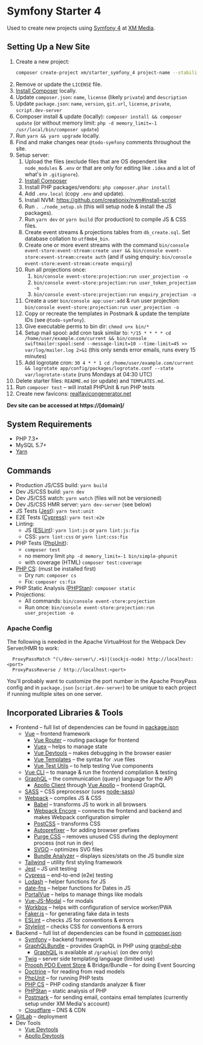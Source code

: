 # Symfony Starter 4

Used to create new projects using [Symfony 4](http://symfony.com/) at [XM Media](https://www.xmmedia.com/).

## Setting Up a New Site

1. Create a new project:
    ```sh
    composer create-project xm/starter_symfony_4 project-name --stability=dev --no-install --remove-vcs
    ```
2. Remove or update the `LICENSE` file.
3. [Install Composer](https://getcomposer.org/download/) locally.
4. Update `composer.json`: `name`, `license` (likely `private`) and `description`
5. Update `package.json`: `name`, `version`, `git.url`, `license`, `private`, `script.dev-server`
6. Composer install & update (locally): `composer install && composer update` (or without memory limit: `php -d memory_limit=-1 /usr/local/bin/composer update`)
7. Run `yarn && yarn upgrade` locally.
8. Find and make changes near `@todo-symfony` comments throughout the site.
9. Setup server:
   1. Upload the files (exclude files that are OS dependent like `node_modules` & `.env` or that are only for editing like `.idea` and a lot of what's in `.gitignore`).
   2. [Install Composer](https://getcomposer.org/download/)
   3. Install PHP packages/vendors: `php composer.phar install`
   4. Add `.env.local` (copy `.env` and update).
   5. Install NVM: https://github.com/creationix/nvm#install-script
   6. Run `. ./node_setup.sh` (this will setup node & install the JS packages).
   7. Run `yarn dev` or `yarn build` (for production) to compile JS & CSS files.
   9. Create event streams & projections tables from `db_create.sql`. Set database collation to `utf8mb4_bin`.
   10. Create one or more event streams with the command `bin/console event-store:event-stream:create user && bin/console event-store:event-stream:create auth` (and if using enquiry: `bin/console event-store:event-stream:create enquiry`)
   11. Run all projections once:
       1. `bin/console event-store:projection:run user_projection -o` 
       2. `bin/console event-store:projection:run user_token_projection -o` 
       3. `bin/console event-store:projection:run enquiry_projection -o` 
   12. Create a user `bin/console app:user:add` & run user projection: `bin/console event-store:projection:run user_projection -o`
   13. Copy or recreate the templates in Postmark & update the template IDs (see `@todo-symfony`). 
   15. Give executable perms to bin dir: `chmod u+x bin/*`
   16. Setup mail spool: add cron task similar to: `*/15 * * * * cd /home/user/example.com/current && bin/console swiftmailer:spool:send --message-limit=10 --time-limit=45 >> var/log/mailer.log 2>&1` (this only sends error emails, runs every 15 minutes)
   17. Add logrotate cron: `30 4 * * 1 cd /home/user/example.com/current && logrotate app/config/packages/logrotate.conf --state var/logrotate-state` (runs Mondays at 04:30 UTC)
10. Delete starter files: `README.md` (or update) and `TEMPLATES.md`.
11. Run `composer test` – will install PHPUnit & run PHP tests
12. Create new favicons: [realfavicongenerator.net](https://realfavicongenerator.net)

**Dev site can be accessed at https://[domain]/**

## System Requirements

  - PHP 7.3+
  - MySQL 5.7+
  - [Yarn](https://yarnpkg.com/en/docs/install)

## Commands

  - Production JS/CSS build: `yarn build`
  - Dev JS/CSS build: `yarn dev`
  - Dev JS/CSS watch: `yarn watch` (files will not be versioned)
  - Dev JS/CSS HMR server: `yarn dev-server` (see below)
  - JS Tests ([Jest](https://jestjs.io/)): `yarn test:unit`
  - E2E Tests ([Cypress](https://www.cypress.io/)): `yarn test:e2e`
  - Linting:
    - JS ([ESLint](https://eslint.org/)): `yarn lint:js` or `yarn lint:js:fix`
    - CSS: `yarn lint:css` or `yarn lint:css:fix`
  - PHP Tests ([PhpUnit](https://phpunit.de/)): 
    - `composer test`
    - no memory limit `php -d memory_limit=-1 bin/simple-phpunit`
    - with coverage (HTML) `composer test:coverage`
  - [PHP CS](https://cs.sensiolabs.org/): (must be installed first)
    - Dry run: `composer cs`
    - Fix: `composer cs:fix`
  - PHP Static Analysis ([PHPStan](https://github.com/phpstan/phpstan)): `composer static`
  - Projections:
    - All commands: `bin/console event-store:projection`
    - Run once: `bin/console event-store:projection:run user_projection -o`

### Apache Config

The following is needed in the Apache VirtualHost for the Webpack Dev Server/HMR to work:

```
  ProxyPassMatch ^(\/dev-server\/.+$)|(sockjs-node) http://localhost:<port>
  ProxyPassReverse / http://localhost:<port>
```

You'll probably want to customize the port number in the Apache ProxyPass config
and in `package.json` (`script.dev-server`) to be unique to each project if
running multiple sites on one server.

## Incorporated Libraries & Tools

  - Frontend – full list of dependencies can be found in [package.json](https://github.com/xmmedia/starter_symfony_4/blob/master/package.json)
    - [Vue](https://vuejs.org/) – frontend framework
      - [Vue Router](https://router.vuejs.org/) – routing package for frontend
      - [Vuex](https://vuex.vuejs.org/) – helps to manage state
      - [Vue Devtools](https://github.com/vuejs/vue-devtools) – makes debugging in the browser easier
      - [Vue Templates](https://vuejs.org/v2/guide/syntax.html) – the syntax for .vue files
      - [Vue Test Utils](https://vue-test-utils.vuejs.org/) – to help testing Vue components
    - [Vue CLI](https://cli.vuejs.org/) – to manage & run the frontend compilation & testing
    - [GraphQL](https://graphql.org/) – the communication (query) language for the API
      - [Apollo Client](https://www.apollographql.com/docs/react/) through [Vue Apollo](https://vue-apollo.netlify.com) – frontend GraphQL 
    - [SASS](https://sass-lang.com/) – CSS preprocessor (uses [node-sass](https://www.npmjs.com/package/node-sass))
    - [Webpack](https://webpack.js.org/) – compiles JS & CSS
      - [Babel](https://babeljs.io/) – transforms JS to work in all browsers
      - [Webpack Encore](https://symfony.com/doc/current/frontend.html) – connects the frontend and backend and makes Webpack configuration simpler
      - [PostCSS](https://github.com/postcss/postcss) – transforms CSS
      - [Autoprefixer](ub.com/postcss/autoprefixer) – for adding browser prefixes
      - [Purge CSS](https://github.com/FullHuman/purgecss) – removes unused CSS during the deployment process (not run in dev)
      - [SVGO](https://github.com/svg/svgo) – optimizes SVG files
      - [Bundle Analyzer](https://github.com/webpack-contrib/webpack-bundle-analyzer) – displays sizes/stats on the JS bundle size
    - [Tailwind](https://tailwindcss.com/docs/what-is-tailwind/) – utility first styling framework
    - [Jest](https://jestjs.io/) – JS unit testing
    - [Cypress](https://www.cypress.io/) – end-to-end (e2e) testing
    - [Lodash](https://lodash.com/) – helper functions for JS
    - [date-fns](https://date-fns.org/) – helper functions for Dates in JS
    - [PortalVue](https://github.com/LinusBorg/portal-vue) – helps to manage things like modals
    - [Vue-JS-Modal](http://vue-js-modal.yev.io/) – for modals 
    - [Workbox](https://developers.google.com/web/tools/workbox/) – helps with configuration of service worker/PWA
    - [Faker.js](https://github.com/marak/Faker.js/) – for generating fake data in tests
    - [ESLint](https://eslint.org/) – checks JS for conventions & errors
    - [Stylelint](https://stylelint.io/) – checks CSS for conventions & errors
  - Backend – full list of dependencies can be found in [composer.json](https://github.com/xmmedia/starter_symfony_4/blob/master/composer.json)
    - [Symfony](https://symfony.com/doc/current/index.html#gsc.tab=0) – backend framework
    - [GraphQLBundle](https://github.com/overblog/GraphQLBundle) – provides GraphQL in PHP using [graphql-php](https://github.com/webonyx/graphql-php)
      - [GraphQiL](https://github.com/graphql/graphiql) is available at `/graphiql` (on dev only)
    - [Twig](https://twig.symfony.com/) – server side templating language (limited use)
    - [Prooph PDO Event Store](https://github.com/prooph/pdo-event-store) & Bridge/Bundle – for doing Event Sourcing
    - [Doctrine](https://www.doctrine-project.org/) – for reading from read models
    - [PhpUnit](https://phpunit.de/) – for running PHP tests
    - [PHP CS](https://cs.sensiolabs.org/) – PHP coding standards analyzer & fixer
    - [PHPStan](https://github.com/phpstan/phpstan) – static analysis of PHP
    - [Postmark](https://postmarkapp.com/) – for sending email, contains email templates (currently setup under XM Media's account)
    - [Cloudflare](https://www.cloudflare.com/) – DNS & CDN
  - [GitLab](https://gitlab.com/) – deployment
  - Dev Tools
    - [Vue Devtools](https://github.com/vuejs/vue-devtools)
    - [Apollo Devtools](https://github.com/apollographql/apollo-client-devtools)

